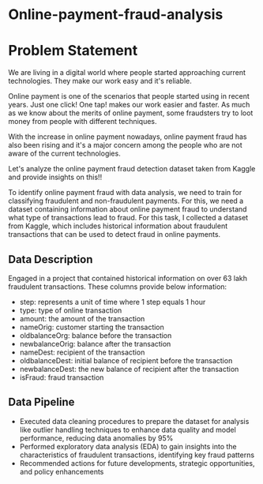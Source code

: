 # Online-payment-fraud-analysis

# Problem Statement
We are living in a digital world where people started approaching current technologies. They make our work easy and it's reliable.

Online payment is one of the scenarios that people started using in recent years. Just one click! One tap! makes our work easier and faster. As much as we know about the merits of online payment, some fraudsters try to loot money from people with different techniques.

With the increase in online payment nowadays, online payment fraud has also been rising and it's a major concern among the people who are not aware of the current technologies.

Let's analyze the online payment fraud detection dataset taken from Kaggle and provide insights on this!!

To identify online payment fraud with data analysis, we need to train for classifying fraudulent and non-fraudulent payments. For this, we need a dataset containing information about online payment fraud to understand what type of transactions lead to fraud. For this task, I collected a dataset from Kaggle, which includes historical information about fraudulent transactions that can be used to detect fraud in online payments.

## Data Description
Engaged in a project that contained historical information on over 63 lakh fraudulent transactions. These columns provide below information:
- step: represents a unit of time where 1 step equals 1 hour
- type: type of online transaction
- amount: the amount of the transaction
- nameOrig: customer starting the transaction
- oldbalanceOrg: balance before the transaction
- newbalanceOrig: balance after the transaction
- nameDest: recipient of the transaction
- oldbalanceDest: initial balance of recipient before the transaction
- newbalanceDest: the new balance of recipient after the transaction
- isFraud: fraud transaction

## Data Pipeline
- Executed data cleaning procedures to prepare the dataset for analysis like outlier handling techniques to enhance data quality and model performance, reducing data anomalies by 95%
- Performed exploratory data analysis (EDA) to gain insights into the characteristics of fraudulent transactions, identifying key fraud patterns
- Recommended actions for future developments, strategic opportunities, and policy enhancements
















